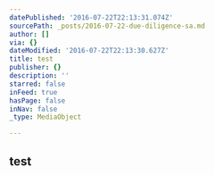 ```yaml
---
datePublished: '2016-07-22T22:13:31.074Z'
sourcePath: _posts/2016-07-22-due-diligence-sa.md
author: []
via: {}
dateModified: '2016-07-22T22:13:30.627Z'
title: test
publisher: {}
description: ''
starred: false
inFeed: true
hasPage: false
inNav: false
_type: MediaObject

---
```

## test